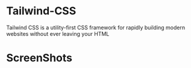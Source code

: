 
# Tailwind-CSS
Tailwind CSS is a utility-first CSS framework for rapidly building modern websites without ever leaving your HTML


# ScreenShots
